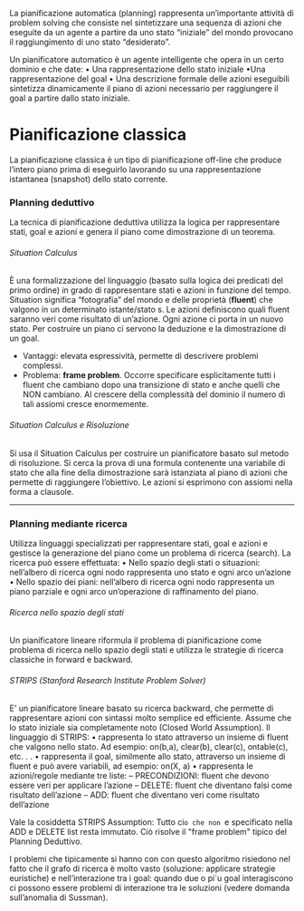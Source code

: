 La pianificazione automatica (planning) rappresenta un’importante attività di problem solving che consiste nel sintetizzare una sequenza di azioni che eseguite da un agente a partire da uno stato “iniziale” del mondo provocano il raggiungimento di uno stato “desiderato”.

Un pianificatore automatico è un agente intelligente che opera in un certo dominio e che date: 
• Una rappresentazione dello stato iniziale 
•Una rappresentazione del goal 
• Una descrizione formale delle azioni eseguibili sintetizza dinamicamente il piano di azioni necessario per raggiungere il goal a partire dallo stato iniziale.

# Pianificazione classica
La pianificazione classica è un tipo di pianificazione off-line che produce l’intero piano prima di eseguirlo lavorando su una rappresentazione istantanea (snapshot) dello stato corrente.

### Planning deduttivo
La tecnica di pianificazione deduttiva utilizza la logica per rappresentare stati, goal e azioni e genera il piano come dimostrazione di un teorema.

###### Situation Calculus
È una formalizzazione del linguaggio (basato sulla logica dei predicati del primo ordine) in grado di rappresentare stati e azioni in funzione del tempo.
Situation significa “fotografia” del mondo e delle proprietà (**fluent**) che valgono in un determinato istante/stato s.
Le azioni definiscono quali fluent saranno veri come risultato di un’azione.
Ogni azione ci porta in un nuovo stato.
Per costruire un piano ci servono la deduzione e la dimostrazione di un goal.
- Vantaggi: elevata espressività, permette di descrivere problemi complessi. 
- Problema: **frame problem**. Occorre specificare esplicitamente tutti i fluent che cambiano dopo una transizione di stato e anche quelli che NON cambiano. Al crescere della complessità del dominio il numero di tali assiomi cresce enormemente.
###### Situation Calculus e Risoluzione
Si usa il Situation Calculus per costruire un pianificatore basato sul metodo di risoluzione.
Si cerca la prova di una formula contenente una variabile di stato che alla fine della dimostrazione sarà istanziata al piano di azioni che permette di raggiungere l’obiettivo.
Le azioni si esprimono con assiomi nella forma a clausole.

---
### Planning mediante ricerca
Utilizza linguaggi specializzati per rappresentare stati, goal e azioni e gestisce la generazione del piano come un problema di ricerca (search).
La ricerca può essere effettuata: 
• Nello spazio degli stati o situazioni: nell’albero di ricerca ogni nodo rappresenta uno stato e ogni arco un’azione 
• Nello spazio dei piani: nell’albero di ricerca ogni nodo rappresenta un piano parziale e ogni arco un’operazione di raffinamento del piano.

###### Ricerca nello spazio degli stati
Un pianificatore lineare riformula il problema di pianificazione come problema di ricerca nello spazio degli stati e utilizza le strategie di ricerca classiche in forward e backward.

###### STRIPS (Stanford Research Institute Problem Solver)
E' un pianificatore lineare basato su ricerca backward, che permette di rappresentare azioni con sintassi molto semplice ed efficiente. Assume che lo stato iniziale sia completamente noto (Closed World Assumption).
Il linguaggio di STRIPS: 
• rappresenta lo stato attraverso un insieme di fluent che valgono nello stato. Ad esempio: on(b,a), clear(b), clear(c), ontable(c), etc. . . 
• rappresenta il goal, similmente allo stato, attraverso un insieme di fluent e può avere variabili, ad esempio: on(X, a)
• rappresenta le azioni/regole mediante tre liste: 
	– PRECONDIZIONI: fluent che devono essere veri per applicare l’azione 
	– DELETE: fluent che diventano falsi come risultato dell’azione 
	– ADD: fluent che diventano veri come risultato dell’azione

Vale la cosiddetta STRIPS Assumption: Tutto ci`o che non `e specificato nella ADD e DELETE list resta immutato. Ciò risolve il "frame problem" tipico del Planning Deduttivo.

I problemi che tipicamente si hanno con con questo algoritmo risiedono nel fatto che il grafo di ricerca è molto vasto (soluzione: applicare strategie euristiche) e nell’interazione tra i goal: quando due o pi`u goal interagiscono ci possono essere problemi di interazione tra le soluzioni (vedere domanda sull’anomalia di Sussman).